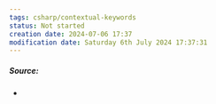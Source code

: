 ```yaml
---
tags: csharp/contextual-keywords
status: Not started
creation date: 2024-07-06 17:37
modification date: Saturday 6th July 2024 17:37:31
---
```

##### Source:
* 